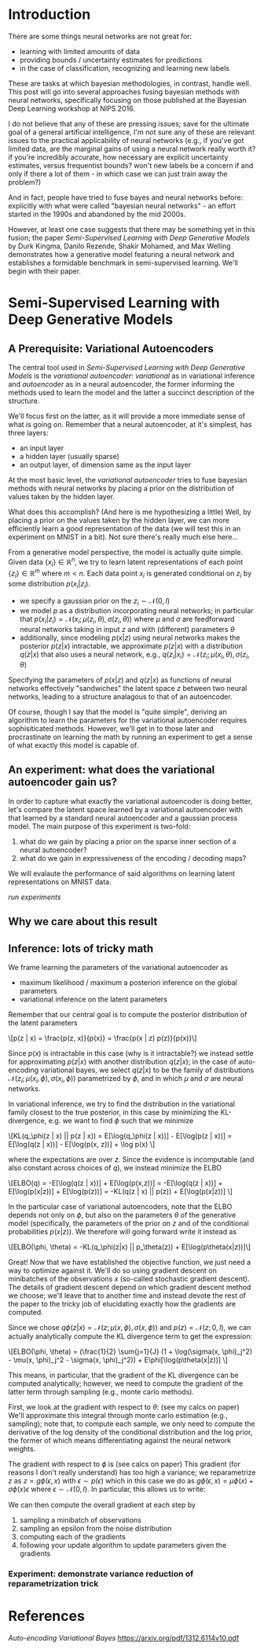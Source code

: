 # Introduction

There are some things neural networks are not great for:

* learning with limited amounts of data
* providing bounds / uncertainty estimates for predictions
* in the case of classification, recognizing and learning new labels

These are tasks at which bayesian methodologies, in contrast, handle well.
This post will go into several approaches fusing bayesian methods with neural
networks, specifically focusing on those published at the Bayesian Deep Learning
workshop at NIPS 2016.

I do not believe that any of these are pressing issues; save for the ultimate
goal of a general artificial intelligence, I'm not sure any of these are
relevant issues to the practical applicability of neural networks (e.g.,
if you've got limited data, are the marginal gains of using a neural
network really worth it? if you're incredibly accurate, how necessary
are explicit uncertainty estimates, versus frequentist bounds?
won't new labels be a concern if and only if there a lot of them - in
which case we can just train away the problem?)

And in fact, people have tried to fuse bayes and neural networks before:
explicitly with what were called "bayesian neural networks" - an effort
started in the 1990s and abandoned by the mid 2000s.

However, at least one case suggests that there may be something yet in this
fusion; the paper *Semi-Supervised Learning with Deep Generative Models* 
by Durk Kingma, Danilo Rezende, Shakir Mohamed, and Max Welling demonstrates
how a generative model featuring a neural network and establishes a formidable
benchmark in semi-supervised learning. We'll begin with their paper.

# Semi-Supervised Learning with Deep Generative Models

## A Prerequisite: Variational Autoencoders

The central tool used in *Semi-Supervised Learning with Deep Generative Models*
is the *variational autoencoder*: *variational* as in variational inference and
*autoencoder* as in a neural autoencoder, the former informing the methods used
to learn the model and the latter a succinct description of the structure.

We'll focus first on the latter, as it will provide a more immediate sense of
what is going on. Remember that a neural autoencoder, at it's simplest, has 
three layers:

* an input layer
* a hidden layer (usually sparse)
* an output layer, of dimension same as the input layer

At the most basic level, the *variational autoencoder* tries to fuse bayesian
methods with neural networks by placing a prior on the distribution of values
taken by the hidden layer.

What does this accomplish? (And here is me hypothesizing a little) Well, by
placing a prior on the values taken by the hidden layer, we can more 
efficiently learn a good representation of the data (we will test this in
an experiment on MNIST in a bit). Not sure there's really much else here...

From a generative model perspective, the model is actually quite simple.
Given data $\{x_i\} \in \mathbb{R}^n$, we try to learn latent representations
of each point $\{z_i\} \in \mathbb{R}^m$ where $m < n$. Each data point $x_i$
is generated conditional on $z_i$ by some distribution $p(x_i | z_i)$.

* we specify a gaussian prior on the $z_i \sim \mathcal{N}(0, I)$
* we model $p$ as a distribution incorporating neural networks; in particular
  that $p(x_i | z_i) = \mathcal{N}(x_i; \mu(z_i, \theta), \sigma(z_i, \theta))$
  where $\mu$ and $\sigma$ are feedforward neural networks taking in input $z$
  and with (different) parameters $\theta$
* additionally, since modeling $p(x | z)$ using neural networks makes the
  posterior $p(z | x)$ intractable, we approximate $p(z | x)$ with a distribution
  $q(z | x)$ that also uses a neural network, e.g., 
  $q(z_i | x_i) = \mathcal{N}(z_i; \mu(x_i, \theta), \sigma(z_i, \theta)$

Specifying the parameters of $p(x | z)$ and $q(z | x)$ as functions of neural 
networks effectively "sandwiches" the latent space $z$ between two neural 
networks, leading to a structure analagous to that of an autoencoder.

Of course, though I say that the model is "quite simple", deriving an
algorithm to learn the parameters for the variational autoencoder requires
sophisiticated methods. However, we'll get in to those later and procrastinate
on learning the math by running an experiment to get a sense of what exactly
this model is capable of.

## An experiment: what does the variational autoencoder gain us?

In order to capture what exactly the variational autoencoder is doing better,
let's compare the latent space learned by a variational autoencoder with that
learned by a standard neural autoencoder and a gaussian process model. The 
main purpose of this experiment is two-fold:

1. what do we gain by placing a prior on the sparse inner section of a
   neural autoencoder?
2. what do we gain in expressiveness of the encoding / decoding maps?

We will evalaute the performance of said algorithms on learning latent
representations on MNIST data.

*run experiments*

## Why we care about this result

## Inference: lots of tricky math

We frame learning the parameters of the variational autoencoder as 

* maximum likelihood / maximum a posteriori inference on the global parameters
* variational inference on the latent parameters

Remember that our central goal is to compute the posterior distribution of the
latent parameters

\\[p(z | x) = \frac{p(z, x)}{p(x)} = \frac{p(x | z) p(z)}{p(x)}\\]

Since $p(x)$ is intractable in this case (why is it intractable?) we instead
settle for approximating $p(z | x)$ with another distribution $q(z | x)$; in
the case of auto-encoding variational bayes, we select $q(z | x)$ to be the
family of distributions $\mathcal{N}(z_i; \mu(x_i, \phi), \sigma(x_i, \phi))$
parametrized by $\phi$, and in which $\mu$ and $\sigma$ are neural networks.

In variational inference, we try to find the distribution in the variational
family closest to the true posterior, in this case by minimizing the 
KL-divergence, e.g. we want to find $\phi$ such that we minimize

\\[KL(q_\phi(z | x) || p(z | x)) = E[\log(q_\phi(z | x))] - E[\log(p(z | x))] 
                                = E[\log(q(z | x))] - E[\log(p(x, z))] + \log p(x)
\\]

where the expectations are over $z$. Since the evidence is incomputable (and
also constant across choices of $q$), we instead minimize the ELBO

\\[ELBO(q) = -E[\log(q(z | x))] + E[\log(p(x,z))]
          = -E[\log(q(z | x))] + E[\log(p(x|z))] + E[\log(p(z))]
          = -KL(q(z | x) || p(z)) + E[\log(p(x|z))]
\\]

In the particular case of variational autoencoders, note that the ELBO depends
not only on $\phi$, but also on the parameters $\theta$ of the generative model
(specifically, the parameters of the prior on $z$ and of the conditional 
probabilities $p(x | z)$). We therefore will going forward write it instead as

\\[ELBO(\phi, \theta) = -KL(q_\phi(z|x) || p_\theta(z)) + E[\log(p\theta(x|z))]\\]

Great! Now that we have established the objective function, we just need a way
to optimize against it. We'll do so using gradient descent on minibatches of
the observations $x$ (so-called stochastic gradient descent). The details of
gradient descent depend on which gradient descent method we choose; we'll leave
that to another time and instead devote the rest of the paper to the tricky job
of elucidating exactly how the gradients are computed.

Since we chose $q\phi(z | x) = \mathcal{N}(z; \mu(x, \phi), \sigma(x, \phi))$
and $p(z) = \mathcal{N}(z; 0, I)$, we can actually analytically compute the
KL divergence term to get the expression:

\\[ELBO(\phi, \theta) = 
    (\frac{1}{2} \sum{j=1}{J} (1 + \log(\sigma(x, \phi)_j^2) - 
                                   \mu(x, \phi)_j^2 -
                                   \sigma(x, \phi)_j^2)) +
    E\phi[\log(p\theta(x|z))]
\\]

This means, in particular, that the gradient of the KL divergence can be 
computed analytically; however, we need to compute the gradient of the latter 
term through sampling (e.g., monte carlo methods).


First, we look at the gradient with respect to $\theta$: (see my calcs on paper)
We'll approximate this integral through monte carlo estimation (e.g., sampling);
note that, to compute each sample, we only need to compute the derivative of the
log density of the conditional distribution and the log prior, the former of
which means differentiating against the neural network weights.

The gradient with respect to $\phi$ is (see calcs on paper)
This gradient (for reasons I don't really understand) has too high a variance;
we reparametrize $z$ as $z = g\phi(\epsilon, x)$ with $\epsilon \sim p(\epsilon)$
which in this case we do as $g\phi(\epsilon, x) = \mu\phi(x) + \sigma\phi(x)\epsilon$
where $\epsilon \sim \mathcal{N}(0, I)$. In particular, this allows us to write:

We can then compute the overall gradient at each step by

1. sampling a minibatch of observations
2. sampling an epsilon from the noise distribution
3. computing each of the gradients
4. following your update algorithm to update parameters given the gradients

### Experiment: demonstrate variance reduction of reparametrization trick

# References
*Auto-encoding Variational Bayes* https://arxiv.org/pdf/1312.6114v10.pdf
